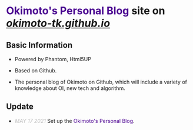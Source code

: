 # <font color = "#4B0091">Okimoto's Personal Blog</font> site on [*okimoto-tk.github.io*](https://okimoto-tk.github.io)
## Basic Information
- Powered by Phantom, Html5UP

- Based on Github.

- The personal blog of Okimoto on Github, which will include a variety of knowledge about OI, new tech and algorithm.

## Update
- <font color = "#BEBEBE">*MAY 17 2021*</font> Set up the <font color = "#4B0091">Okimoto's Personal Blog</font>.
